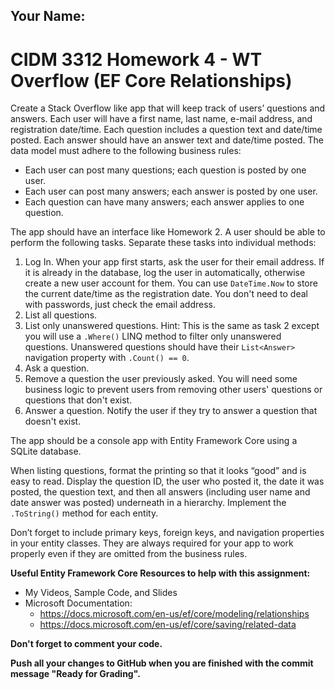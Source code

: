 ## Your Name:

# CIDM 3312 Homework 4 - WT Overflow (EF Core Relationships)
Create a Stack Overflow like app that will keep track of users’ questions and answers. Each user will have a first name, last name, e-mail address, and registration date/time. Each question includes a question text and date/time posted. Each answer should have an answer text and date/time posted. The data model must adhere to the following business rules:
  - Each user can post many questions; each question is posted by one user.
  - Each user can post many answers; each answer is posted by one user.
  - Each question can have many answers; each answer applies to one question.
  

The app should have an interface like Homework 2. A user should be able to perform the following tasks. Separate these tasks into individual methods:
1. Log In. When your app first starts, ask the user for their email address. If it is already in the database, log the user in automatically, otherwise create a new user account for them. You can use `DateTime.Now` to store the current date/time as the registration date. You don't need to deal with passwords, just check the email address.
2. List all questions.
3. List only unanswered questions. Hint: This is the same as task 2 except you will use a `.Where()` LINQ method to filter only unanswered questions. Unanswered questions should have their `List<Answer>` navigation property with `.Count() == 0`.
4. Ask a question.
5. Remove a question the user previously asked. You will need some business logic to prevent users from removing other users' questions or questions that don't exist.
6. Answer a question. Notify the user if they try to answer a question that doesn't exist.

The app should be a console app with Entity Framework Core using a SQLite database.

When listing questions, format the printing so that it looks “good” and is easy to read. Display the question ID, the user who posted it, the date it was posted, the question text, and then all answers (including user name and date answer was posted) underneath in a hierarchy. Implement the `.ToString()` method for each entity.

Don’t forget to include primary keys, foreign keys, and navigation properties in your entity classes. They are always required for your app to work properly even if they are omitted from the business rules.

**Useful Entity Framework Core Resources to help with this assignment:**
  - My Videos, Sample Code, and Slides
  - Microsoft Documentation:
      - https://docs.microsoft.com/en-us/ef/core/modeling/relationships
      - https://docs.microsoft.com/en-us/ef/core/saving/related-data

**Don't forget to comment your code.**


**Push all your changes to GitHub when you are finished with the commit message "Ready for Grading".**
